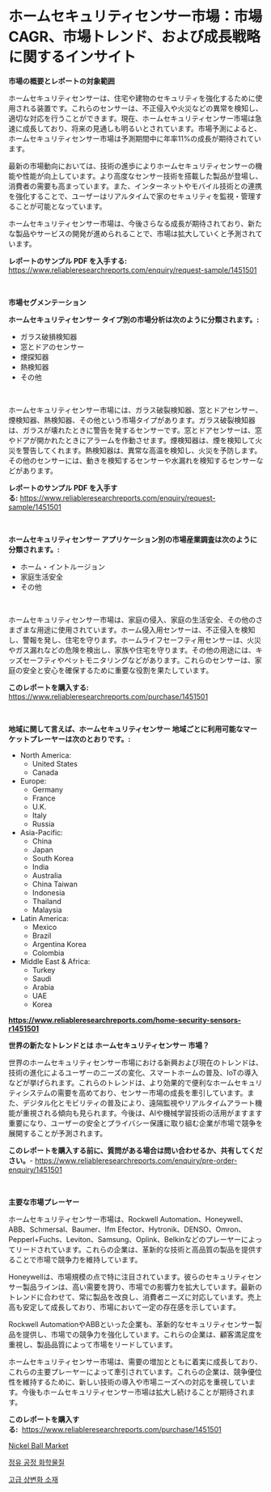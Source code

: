 <p><h1>ホームセキュリティセンサー市場：市場CAGR、市場トレンド、および成長戦略に関するインサイト</h1></p><p><strong>市場の概要とレポートの対象範囲</strong></p>
<p><p>ホームセキュリティセンサーは、住宅や建物のセキュリティを強化するために使用される装置です。これらのセンサーは、不正侵入や火災などの異常を検知し、適切な対応を行うことができます。現在、ホームセキュリティセンサー市場は急速に成長しており、将来の見通しも明るいとされています。市場予測によると、ホームセキュリティセンサー市場は予測期間中に年率11%の成長が期待されています。</p><p>最新の市場動向においては、技術の進歩によりホームセキュリティセンサーの機能や性能が向上しています。より高度なセンサー技術を搭載した製品が登場し、消費者の需要も高まっています。また、インターネットやモバイル技術との連携を強化することで、ユーザーはリアルタイムで家のセキュリティを監視・管理することが可能となっています。</p><p>ホームセキュリティセンサー市場は、今後さらなる成長が期待されており、新たな製品やサービスの開発が進められることで、市場は拡大していくと予測されています。</p></p>
<p><strong>レポートのサンプル PDF を入手する:</strong> <a href="https://www.reliableresearchreports.com/enquiry/request-sample/1451501">https://www.reliableresearchreports.com/enquiry/request-sample/1451501</a></p>
<p>&nbsp;</p>
<p><strong>市場セグメンテーション</strong></p>
<p><strong>ホームセキュリティセンサー タイプ別の市場分析は次のように分類されます。:</strong></p>
<p><ul><li>ガラス破損検知器</li><li>窓とドアのセンサー</li><li>煙探知器</li><li>熱検知器</li><li>その他</li></ul></p>
<p>&nbsp;</p>
<p><p>ホームセキュリティセンサー市場には、ガラス破裂検知器、窓とドアセンサー、煙検知器、熱検知器、その他という市場タイプがあります。ガラス破裂検知器は、ガラスが壊れたときに警告を発するセンサーです。窓とドアセンサーは、窓やドアが開かれたときにアラームを作動させます。煙検知器は、煙を検知して火災を警告してくれます。熱検知器は、異常な高温を検知し、火災を予防します。その他のセンサーには、動きを検知するセンサーや水漏れを検知するセンサーなどがあります。</p></p>
<p><strong>レポートのサンプル PDF を入手する:</strong>&nbsp;<a href="https://www.reliableresearchreports.com/enquiry/request-sample/1451501">https://www.reliableresearchreports.com/enquiry/request-sample/1451501</a></p>
<p>&nbsp;</p>
<p><strong> ホームセキュリティセンサー アプリケーション別の市場産業調査は次のように分類されます。:</strong></p>
<p><ul><li>ホーム・イントルージョン</li><li>家庭生活安全</li><li>その他</li></ul></p>
<p>&nbsp;</p>
<p><p>ホームセキュリティセンサー市場は、家庭の侵入、家庭の生活安全、その他のさまざまな用途に使用されています。ホーム侵入用センサーは、不正侵入を検知し、警報を発し、住宅を守ります。ホームライフセーフティ用センサーは、火災やガス漏れなどの危険を検出し、家族や住宅を守ります。その他の用途には、キッズセーフティやペットモニタリングなどがあります。これらのセンサーは、家庭の安全と安心を確保するために重要な役割を果たしています。</p></p>
<p><strong>このレポートを購入する:</strong>&nbsp; <a href="https://www.reliableresearchreports.com/purchase/1451501">https://www.reliableresearchreports.com/purchase/1451501</a></p>
<p>&nbsp;</p>
<p><strong>地域に関して言えば、ホームセキュリティセンサー 地域ごとに利用可能なマーケットプレーヤーは次のとおりです。:</strong></p>
<p><ul>
    <li>
        North America:
        <ul>
            <li>United States</li>
            <li>Canada</li>
        </ul>
    </li>
    <li>
        Europe:
        <ul>
            <li>Germany</li>
            <li>France</li>
            <li>U.K.</li>
            <li>Italy</li>
            <li>Russia</li>
        </ul>
    </li>
    <li>
        Asia-Pacific:
        <ul>
            <li>China</li>
            <li>Japan</li>
            <li>South Korea</li>
            <li>India</li>
            <li>Australia</li>
            <li>China Taiwan</li>
            <li>Indonesia</li>
            <li>Thailand</li>
            <li>Malaysia</li>
        </ul>
    </li>
    <li>
        Latin America:
        <ul>
            <li>Mexico</li>
            <li>Brazil</li>
            <li>Argentina Korea</li>
            <li>Colombia</li>
        </ul>
    </li>
    <li>
        Middle East & Africa:
        <ul>
            <li>Turkey</li>
            <li>Saudi</li>
            <li>Arabia</li>
            <li>UAE</li>
            <li>Korea</li>
        </ul>
    </li>
    </ul></p>
<p><strong><a href="https://www.reliableresearchreports.com/home-security-sensors-r1451501">https://www.reliableresearchreports.com/home-security-sensors-r1451501</a></strong>&nbsp;</p>
<p><strong>世界の新たなトレンドとは ホームセキュリティセンサー 市場？</strong></p>
<p><p>世界のホームセキュリティセンサー市場における新興および現在のトレンドは、技術の進化によるユーザーのニーズの変化、スマートホームの普及、IoTの導入などが挙げられます。これらのトレンドは、より効果的で便利なホームセキュリティシステムの需要を高めており、センサー市場の成長を牽引しています。また、デジタル化とモビリティの普及により、遠隔監視やリアルタイムアラート機能が重視される傾向も見られます。今後は、AIや機械学習技術の活用がますます重要になり、ユーザーの安全とプライバシー保護に取り組む企業が市場で競争を展開することが予測されます。</p></p>
<p><strong>このレポートを購入する前に、質問がある場合は問い合わせるか、共有してください。</strong>- <a href="https://www.reliableresearchreports.com/enquiry/pre-order-enquiry/1451501">https://www.reliableresearchreports.com/enquiry/pre-order-enquiry/1451501</a></p>
<p>&nbsp;</p>
<p><strong>主要な市場プレーヤー</strong></p>
<p><p>ホームセキュリティセンサー市場は、Rockwell Automation、Honeywell、ABB、Schmersal、Baumer、Ifm Efector、Hytronik、DENSO、Omron、Pepperl+Fuchs、Leviton、Samsung、Oplink、Belkinなどのプレーヤーによってリードされています。これらの企業は、革新的な技術と高品質の製品を提供することで市場で競争力を維持しています。</p><p>Honeywellは、市場規模の点で特に注目されています。彼らのセキュリティセンサー製品ラインは、高い需要を誇り、市場での影響力を拡大しています。最新のトレンドに合わせて、常に製品を改良し、消費者ニーズに対応しています。売上高も安定して成長しており、市場において一定の存在感を示しています。</p><p>Rockwell AutomationやABBといった企業も、革新的なセキュリティセンサー製品を提供し、市場での競争力を強化しています。これらの企業は、顧客満足度を重視し、製品品質によって市場をリードしています。</p><p>ホームセキュリティセンサー市場は、需要の増加とともに着実に成長しており、これらの主要プレーヤーによって牽引されています。これらの企業は、競争優位性を維持するために、新しい技術の導入や市場ニーズへの対応を重視しています。今後もホームセキュリティセンサー市場は拡大し続けることが期待されます。</p></p>
<p><strong>このレポートを購入する:</strong>&nbsp;&nbsp;<a href="https://www.reliableresearchreports.com/purchase/1451501">https://www.reliableresearchreports.com/purchase/1451501</a></p>
<p><p><a href="https://picayune-night-cbd.notion.site/Nickel-Ball-Market-Research-Report-Provides-thorough-Industry-Overview-which-offers-an-In-Depth-Ana-d7c4f97874e04aa9b6d5cc293eb8feb6">Nickel Ball Market</a></p><p><a href="https://github.com/CorEmtymerich56566/Market-Research-Report-List-1/blob/main/992349119444.md">정유 공정 화학물질</a></p><p><a href="https://github.com/GabrielBlanda5656/Market-Research-Report-List-1/blob/main/895793319443.md">고급 상변화 소재</a></p></p>